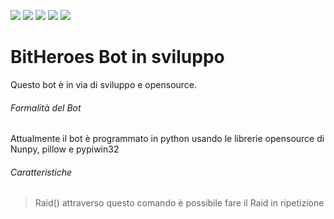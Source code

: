 ![](https://img.shields.io/github/stars/HoloKi/BitHeroesBot) ![](https://img.shields.io/github/forks/HoloKi/BitHeroesBot) ![](https://img.shields.io/github/tag/HoloKi/BitHeroesBot) ![](https://img.shields.io/github/release/HoloKi/BitHeroesBot) ![](https://img.shields.io/github/issues/HoloKi/BitHeroesBot) 

# BitHeroes Bot in sviluppo
Questo bot è in via di sviluppo e opensource.
 
###### Formalità del Bot
Attualmente il bot è programmato in python usando le librerie opensource di Nunpy, pillow e pypiwin32

###### Caratteristiche
>Raid()
attraverso questo comando è possibile fare il Raid in ripetizione

